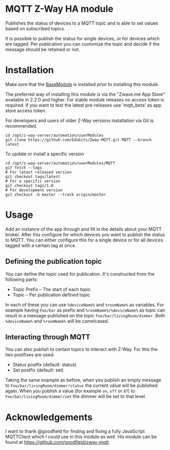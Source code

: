 # MQTT Z-Way HA module

Publishes the status of devices to a MQTT topic and is able to set
values based on subscribed topics.

It is possible to publish the status for single devices, or for devices
which are tagged. Per publication you can customize the topic and decide
if the message should be retained or not.

# Installation

Make sure that the [BaseModule](https://github.com/maros/Zway-BaseModule) is installed prior to installing this 
module.

The preferred way of installing this module is via the "Zwave.me App Store"
available in 2.2.0 and higher. For stable module releases no access token is 
required. If you want to test the latest pre-releases use 'mqtt_beta' as 
app store access token.

For developers and users of older Z-Way versions installation via Git is 
recommended.

```shell
cd /opt/z-way-server/automation/userModules
git clone https://github.com/Edubits/Zway-MQTT.git MQTT --branch latest
```

To update or install a specific version
```shell
cd /opt/z-way-server/automation/userModules/MQTT
git fetch --tags
# For latest released version
git checkout tags/latest
# For a specific version
git checkout tags/1.0
# For development version
git checkout -b master --track origin/master
```

# Usage

Add an instance of the app through and fill in the details about your
MQTT broker. After this configure for which devices you want to publish
the status to MQTT. You can either configure this for a single device
or for all devices tagged with a certain tag at once.

## Defining the publication topic

You can define the topic used for publication. It's constructed from the
following parts:

* Topic Prefix – The start of each topic
* Topic – Per publication defined topic

In each of these you can use `%deviceName%` and `%roomName%` as variables.
For example having `Foo/bar` as prefix and `%roomName%/%deviceName%` as 
topic can result in a message published on the topic 
`Foo/bar/livingRoom/dimmer`. Both `%deviceName%` and `%roomName%` will be
camelcased.

## Interacting through MQTT

You can also publish to certain topics to interact with Z-Way. For this
the two postfixes are used:

* Status postfix (default: status)
* Set postfix (default: set)

Taking the same example as before, when you publish an empty message to 
`Foo/bar/livingRoom/dimmer/status` the current value will be published
again. When you publish a value (for example `on`, `off` or `87`) to 
`Foo/bar/livingRoom/dimmer/set` the dimmer will be set to that level.

# Acknowledgements

I want to thank @goodfield for finding and fixing a fully JavaScript
MQTTClient which I could use in this module as well. His module can be
found at https://github.com/goodfield/zway-mqtt.